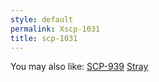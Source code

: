```yaml
---
style: default
permalink: Xscp-1031
title: scp-1031
---
```

You may also like:
[SCP-939](http://scp-wiki.net/scp-939)
[Stray](http://scp-wiki.net/stray)